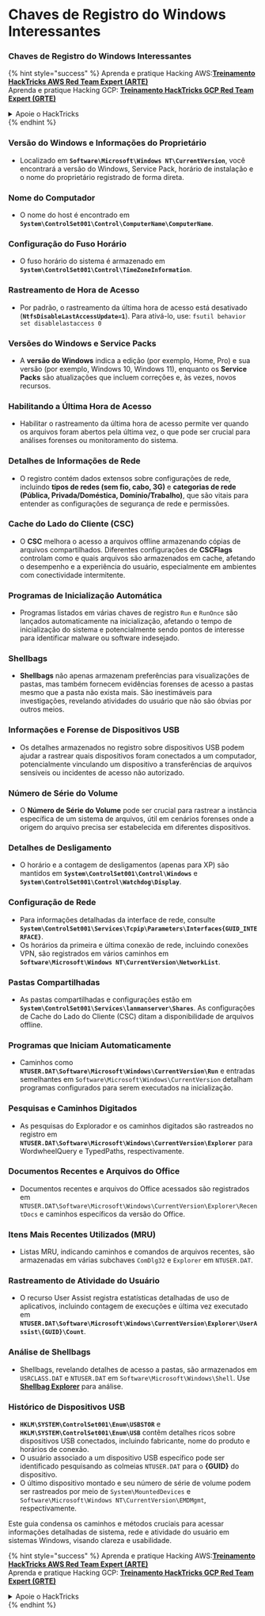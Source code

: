 # Chaves de Registro do Windows Interessantes

### Chaves de Registro do Windows Interessantes

{% hint style="success" %}
Aprenda e pratique Hacking AWS:<img src="/.gitbook/assets/arte.png" alt="" data-size="line">[**Treinamento HackTricks AWS Red Team Expert (ARTE)**](https://training.hacktricks.xyz/courses/arte)<img src="/.gitbook/assets/arte.png" alt="" data-size="line">\
Aprenda e pratique Hacking GCP: <img src="/.gitbook/assets/grte.png" alt="" data-size="line">[**Treinamento HackTricks GCP Red Team Expert (GRTE)**<img src="/.gitbook/assets/grte.png" alt="" data-size="line">](https://training.hacktricks.xyz/courses/grte)

<details>

<summary>Apoie o HackTricks</summary>

* Confira os [**planos de assinatura**](https://github.com/sponsors/carlospolop)!
* **Junte-se ao** 💬 [**grupo Discord**](https://discord.gg/hRep4RUj7f) ou ao [**grupo telegram**](https://t.me/peass) ou **siga-nos** no **Twitter** 🐦 [**@hacktricks\_live**](https://twitter.com/hacktricks\_live)**.**
* **Compartilhe truques de hacking enviando PRs para os repositórios** [**HackTricks**](https://github.com/carlospolop/hacktricks) e [**HackTricks Cloud**](https://github.com/carlospolop/hacktricks-cloud).

</details>
{% endhint %}

### **Versão do Windows e Informações do Proprietário**
- Localizado em **`Software\Microsoft\Windows NT\CurrentVersion`**, você encontrará a versão do Windows, Service Pack, horário de instalação e o nome do proprietário registrado de forma direta.

### **Nome do Computador**
- O nome do host é encontrado em **`System\ControlSet001\Control\ComputerName\ComputerName`**.

### **Configuração do Fuso Horário**
- O fuso horário do sistema é armazenado em **`System\ControlSet001\Control\TimeZoneInformation`**.

### **Rastreamento de Hora de Acesso**
- Por padrão, o rastreamento da última hora de acesso está desativado (**`NtfsDisableLastAccessUpdate=1`**). Para ativá-lo, use:
`fsutil behavior set disablelastaccess 0`

### Versões do Windows e Service Packs
- A **versão do Windows** indica a edição (por exemplo, Home, Pro) e sua versão (por exemplo, Windows 10, Windows 11), enquanto os **Service Packs** são atualizações que incluem correções e, às vezes, novos recursos.

### Habilitando a Última Hora de Acesso
- Habilitar o rastreamento da última hora de acesso permite ver quando os arquivos foram abertos pela última vez, o que pode ser crucial para análises forenses ou monitoramento do sistema.

### Detalhes de Informações de Rede
- O registro contém dados extensos sobre configurações de rede, incluindo **tipos de redes (sem fio, cabo, 3G)** e **categorias de rede (Pública, Privada/Doméstica, Domínio/Trabalho)**, que são vitais para entender as configurações de segurança de rede e permissões.

### Cache do Lado do Cliente (CSC)
- O **CSC** melhora o acesso a arquivos offline armazenando cópias de arquivos compartilhados. Diferentes configurações de **CSCFlags** controlam como e quais arquivos são armazenados em cache, afetando o desempenho e a experiência do usuário, especialmente em ambientes com conectividade intermitente.

### Programas de Inicialização Automática
- Programas listados em várias chaves de registro `Run` e `RunOnce` são lançados automaticamente na inicialização, afetando o tempo de inicialização do sistema e potencialmente sendo pontos de interesse para identificar malware ou software indesejado.

### Shellbags
- **Shellbags** não apenas armazenam preferências para visualizações de pastas, mas também fornecem evidências forenses de acesso a pastas mesmo que a pasta não exista mais. São inestimáveis para investigações, revelando atividades do usuário que não são óbvias por outros meios.

### Informações e Forense de Dispositivos USB
- Os detalhes armazenados no registro sobre dispositivos USB podem ajudar a rastrear quais dispositivos foram conectados a um computador, potencialmente vinculando um dispositivo a transferências de arquivos sensíveis ou incidentes de acesso não autorizado.

### Número de Série do Volume
- O **Número de Série do Volume** pode ser crucial para rastrear a instância específica de um sistema de arquivos, útil em cenários forenses onde a origem do arquivo precisa ser estabelecida em diferentes dispositivos.

### **Detalhes de Desligamento**
- O horário e a contagem de desligamentos (apenas para XP) são mantidos em **`System\ControlSet001\Control\Windows`** e **`System\ControlSet001\Control\Watchdog\Display`**.

### **Configuração de Rede**
- Para informações detalhadas da interface de rede, consulte **`System\ControlSet001\Services\Tcpip\Parameters\Interfaces{GUID_INTERFACE}`**.
- Os horários da primeira e última conexão de rede, incluindo conexões VPN, são registrados em vários caminhos em **`Software\Microsoft\Windows NT\CurrentVersion\NetworkList`**.

### **Pastas Compartilhadas**
- As pastas compartilhadas e configurações estão em **`System\ControlSet001\Services\lanmanserver\Shares`**. As configurações de Cache do Lado do Cliente (CSC) ditam a disponibilidade de arquivos offline.

### **Programas que Iniciam Automaticamente**
- Caminhos como **`NTUSER.DAT\Software\Microsoft\Windows\CurrentVersion\Run`** e entradas semelhantes em `Software\Microsoft\Windows\CurrentVersion` detalham programas configurados para serem executados na inicialização.

### **Pesquisas e Caminhos Digitados**
- As pesquisas do Explorador e os caminhos digitados são rastreados no registro em **`NTUSER.DAT\Software\Microsoft\Windows\CurrentVersion\Explorer`** para WordwheelQuery e TypedPaths, respectivamente.

### **Documentos Recentes e Arquivos do Office**
- Documentos recentes e arquivos do Office acessados são registrados em `NTUSER.DAT\Software\Microsoft\Windows\CurrentVersion\Explorer\RecentDocs` e caminhos específicos da versão do Office.

### **Itens Mais Recentes Utilizados (MRU)**
- Listas MRU, indicando caminhos e comandos de arquivos recentes, são armazenadas em várias subchaves `ComDlg32` e `Explorer` em `NTUSER.DAT`.

### **Rastreamento de Atividade do Usuário**
- O recurso User Assist registra estatísticas detalhadas de uso de aplicativos, incluindo contagem de execuções e última vez executado em **`NTUSER.DAT\Software\Microsoft\Windows\CurrentVersion\Explorer\UserAssist\{GUID}\Count`**.

### **Análise de Shellbags**
- Shellbags, revelando detalhes de acesso a pastas, são armazenados em `USRCLASS.DAT` e `NTUSER.DAT` em `Software\Microsoft\Windows\Shell`. Use **[Shellbag Explorer](https://ericzimmerman.github.io/#!index.md)** para análise.

### **Histórico de Dispositivos USB**
- **`HKLM\SYSTEM\ControlSet001\Enum\USBSTOR`** e **`HKLM\SYSTEM\ControlSet001\Enum\USB`** contêm detalhes ricos sobre dispositivos USB conectados, incluindo fabricante, nome do produto e horários de conexão.
- O usuário associado a um dispositivo USB específico pode ser identificado pesquisando as colmeias `NTUSER.DAT` para o **{GUID}** do dispositivo.
- O último dispositivo montado e seu número de série de volume podem ser rastreados por meio de `System\MountedDevices` e `Software\Microsoft\Windows NT\CurrentVersion\EMDMgmt`, respectivamente.

Este guia condensa os caminhos e métodos cruciais para acessar informações detalhadas de sistema, rede e atividade do usuário em sistemas Windows, visando clareza e usabilidade.

{% hint style="success" %}
Aprenda e pratique Hacking AWS:<img src="/.gitbook/assets/arte.png" alt="" data-size="line">[**Treinamento HackTricks AWS Red Team Expert (ARTE)**](https://training.hacktricks.xyz/courses/arte)<img src="/.gitbook/assets/arte.png" alt="" data-size="line">\
Aprenda e pratique Hacking GCP: <img src="/.gitbook/assets/grte.png" alt="" data-size="line">[**Treinamento HackTricks GCP Red Team Expert (GRTE)**<img src="/.gitbook/assets/grte.png" alt="" data-size="line">](https://training.hacktricks.xyz/courses/grte)

<details>

<summary>Apoie o HackTricks</summary>

* Confira os [**planos de assinatura**](https://github.com/sponsors/carlospolop)!
* **Junte-se ao** 💬 [**grupo Discord**](https://discord.gg/hRep4RUj7f) ou ao [**grupo telegram**](https://t.me/peass) ou **siga-nos** no **Twitter** 🐦 [**@hacktricks\_live**](https://twitter.com/hacktricks\_live)**.**
* **Compartilhe truques de hacking enviando PRs para os repositórios** [**HackTricks**](https://github.com/carlospolop/hacktricks) e [**HackTricks Cloud**](https://github.com/carlospolop/hacktricks-cloud).

</details>
{% endhint %}
